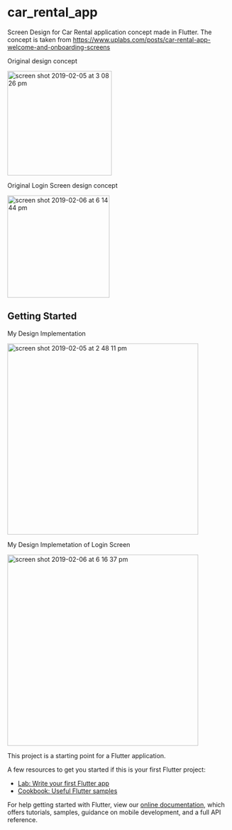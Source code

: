 # car_rental_app

Screen Design for Car Rental application concept made in Flutter. The concept is taken from https://www.uplabs.com/posts/car-rental-app-welcome-and-onboarding-screens

Original design concept

<img width="235" alt="screen shot 2019-02-05 at 3 08 26 pm" src="https://user-images.githubusercontent.com/29778659/52266365-0b99cb00-2958-11e9-88ed-f23dd3a5aace.png">

Original Login Screen design concept

<img width="230" alt="screen shot 2019-02-06 at 6 14 44 pm" src="https://user-images.githubusercontent.com/29778659/52343868-242ee180-2a3b-11e9-878e-dc2beb5ccbcc.png">

## Getting Started

My Design Implementation

<img width="430" alt="screen shot 2019-02-05 at 2 48 11 pm" src="https://user-images.githubusercontent.com/29778659/52266114-5ff07b00-2957-11e9-874c-58cd7fe773ed.png">

My Design Implemetation of Login Screen

<img width="430" alt="screen shot 2019-02-06 at 6 16 37 pm" src="https://user-images.githubusercontent.com/29778659/52343976-6526f600-2a3b-11e9-9658-7a155aedf22e.png">

This project is a starting point for a Flutter application.

A few resources to get you started if this is your first Flutter project:

- [Lab: Write your first Flutter app](https://flutter.io/docs/get-started/codelab)
- [Cookbook: Useful Flutter samples](https://flutter.io/docs/cookbook)

For help getting started with Flutter, view our 
[online documentation](https://flutter.io/docs), which offers tutorials, 
samples, guidance on mobile development, and a full API reference.
